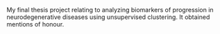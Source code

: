 My final thesis project relating to analyzing biomarkers of progression in neurodegenerative diseases using unsupervised clustering. It obtained mentions of honour.

